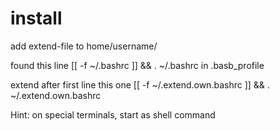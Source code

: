 # install

add extend-file to home/username/

found this line [[ -f ~/.bashrc ]] && . ~/.bashrc in .basb_profile

extend after first line this one [[ -f ~/.extend.own.bashrc ]] && . ~/.extend.own.bashrc


Hint: on special terminals, start as shell command

